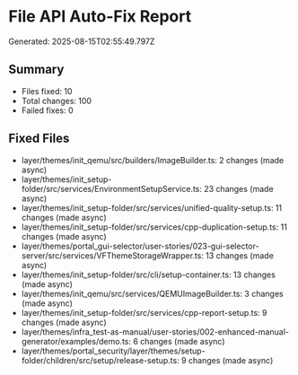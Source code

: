 # File API Auto-Fix Report
Generated: 2025-08-15T02:55:49.797Z

## Summary
- Files fixed: 10
- Total changes: 100
- Failed fixes: 0

## Fixed Files

- layer/themes/init_qemu/src/builders/ImageBuilder.ts: 2 changes (made async)
- layer/themes/init_setup-folder/src/services/EnvironmentSetupService.ts: 23 changes (made async)
- layer/themes/init_setup-folder/src/services/unified-quality-setup.ts: 11 changes (made async)
- layer/themes/init_setup-folder/src/services/cpp-duplication-setup.ts: 11 changes (made async)
- layer/themes/portal_gui-selector/user-stories/023-gui-selector-server/src/services/VFThemeStorageWrapper.ts: 13 changes (made async)
- layer/themes/init_setup-folder/src/cli/setup-container.ts: 13 changes (made async)
- layer/themes/init_qemu/src/services/QEMUImageBuilder.ts: 3 changes (made async)
- layer/themes/init_setup-folder/src/services/cpp-report-setup.ts: 9 changes (made async)
- layer/themes/infra_test-as-manual/user-stories/002-enhanced-manual-generator/examples/demo.ts: 6 changes (made async)
- layer/themes/portal_security/layer/themes/setup-folder/children/src/setup/release-setup.ts: 9 changes (made async)